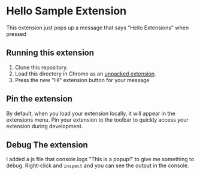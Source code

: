 # Hello Sample Extension

This extension just pops up a message that says "Hello Extensions" when pressed

## Running this extension

1. Clone this repository.
2. Load this directory in Chrome as an [unpacked extension](https://developer.chrome.com/docs/extensions/mv3/getstarted/development-basics/#load-unpacked).
3. Press the new "HI" extension button for your message

## Pin the extension

By default, when you load your extension locally, it will appear in the extensions menu. Pin your extension to the toolbar to quickly access your extension during development.

## Debug The extension

I added a js file that console.logs "This is a popup!" to give me something to debug. Right-click and `inspect` and you can see the output in the console.
